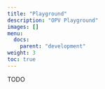 ```yaml
---
title: "Playground"
description: "OPV Playground"
images: []
menu:
  docs:
    parent: "development"
weight: 3
toc: true
---
```


TODO
